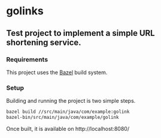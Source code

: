 # golinks

## Test project to implement a simple URL shortening service.

### Requirements

This project uses the [Bazel](https://bazel.build) build system. 

### Setup

Building and running the project is two simple steps.

```bash
bazel build //src/main/java/com/example:golink
bazel-bin/src/main/java/com/example/golink
```

Once built, it is available on http://localhost:8080/
